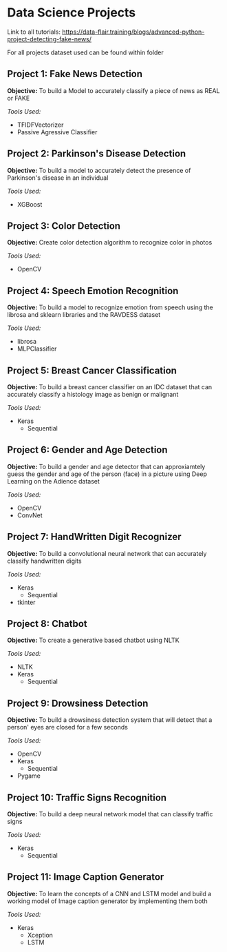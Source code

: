 # Data Science Projects

Link to all tutorials: https://data-flair.training/blogs/advanced-python-project-detecting-fake-news/

For all projects dataset used can be found within folder


## Project 1: Fake News Detection

**Objective:** To build a Model to accurately classify a piece of news as REAL or FAKE

*Tools Used:*
- TFIDFVectorizer
- Passive Agressive Classifier


## Project 2: Parkinson's Disease Detection

**Objective:** To build a model to accurately detect the presence of Parkinson's disease in an individual

*Tools Used:*
- XGBoost


## Project 3: Color Detection

**Objective:** Create color detection algorithm to recognize color in photos

*Tools Used:*
- OpenCV


## Project 4: Speech Emotion Recognition

**Objective:** To build a model to recognize emotion from speech using the librosa and sklearn libraries and the RAVDESS dataset

*Tools Used:*
- librosa
- MLPClassifier


## Project 5: Breast Cancer Classification

**Objective:** To build a breast cancer classifier on an IDC dataset that can accurately classify a histology image as benign or malignant

*Tools Used:*
- Keras
  - Sequential

## Project 6: Gender and Age Detection

**Objective:** To build a gender and age detector that can approxiamtely guess the gender and age of the person (face) in a picture using Deep Learning on the Adience dataset

*Tools Used:*
- OpenCV
- ConvNet

## Project 7: HandWritten Digit Recognizer

**Objective:** To build a convolutional neural network that can accurately classify handwritten digits

*Tools Used:*
- Keras
  - Sequential
- tkinter


## Project 8: Chatbot

**Objective:** To create a generative based chatbot using NLTK

*Tools Used:*
- NLTK
- Keras
  - Sequential

## Project 9: Drowsiness Detection

**Objective:** To build a drowsiness detection system that will detect that a person' eyes are closed for a few seconds

*Tools Used:*
- OpenCV
- Keras
  - Sequential
- Pygame

## Project 10: Traffic Signs Recognition

**Objective:** To build a deep neural network model that can classify traffic signs

*Tools Used:*
- Keras
  - Sequential

## Project 11: Image Caption Generator

**Objective:** To learn the concepts of a CNN and LSTM model and build a working model of Image caption generator by implementing them both

*Tools Used:*
- Keras
  - Xception
  - LSTM
